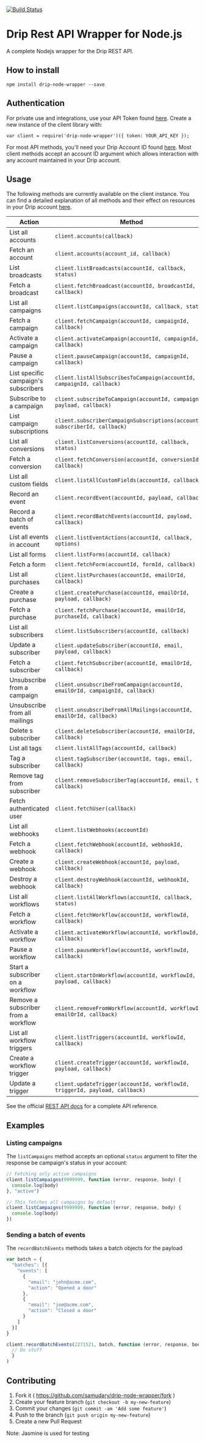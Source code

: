 [![Build Status](https://travis-ci.org/samudary/drip-node-wrapper.svg?branch=master)](https://travis-ci.org/samudary/drip-node-wrapper)

# Drip Rest API Wrapper for Node.js

A complete Nodejs wrapper for the Drip REST API.

## How to install

`npm install drip-node-wrapper --save`

## Authentication

For private use and integrations, use your API Token found [here](https://www.getdrip.com/user/edit). Create a new instance of the client library with:

`var client = require('drip-node-wrapper')({ token: YOUR_API_KEY });`

For most API methods, you'll need your Drip Account ID found [here](https://www.getdrip.com/settings/general). Most client methods accept an account ID argument which allows interaction with any account maintained in your Drip account.

## Usage

The following methods are currently available on the client instance. You can find a detailed explanation of all methods and their effect on resources in your Drip account [here](https://www.getdrip.com/docs/rest-api).

| Action                               | Method                                                                       |
|--------------------------------------|------------------------------------------------------------------------------|
| List all accounts                    | `client.accounts(callback)`                                                  |
| Fetch an account                     | `client.accounts(account_id, callback)`                                      |
| List broadcasts                      | `client.listBroadcasts(accountId, callback, status)`                         |
| Fetch a broadcast                    | `client.fetchBroadcast(accountId, broadcastId, callback)`                    |
| List all campaigns                   | `client.listCampaigns(accountId, callback, status)`                          |
| Fetch a campaign                     | `client.fetchCampaign(accountId, campaignId, callback)`                      |
| Activate a campaign                  | `client.activateCampaign(accountId, campaignId, callback)`                   |
| Pause a campaign                     | `client.pauseCampaign(accountId, campaignId, callback)`                      |
| List specific campaign's subscribers | `client.listAllSubscribesToCampaign(accountId, campaignId, callback)`        |
| Subscribe to a campaign              | `client.subscribeToCampaign(accountId, campaignId, payload, callback)`       |
| List campaign subscriptions          | `client.subscriberCampaignSubscriptions(accountId, subscriberId, callback)`  |
| List all conversions                 | `client.listConversions(accountId, callback, status)`                        |
| Fetch a conversion                   | `client.fetchConversion(accountId, conversionId, callback)`                  |
| List all custom fields               | `client.listAllCustomFields(accountId, callback)`                            |
| Record an event                      | `client.recordEvent(accountId, payload, callback)`                           |
| Record a batch of events             | `client.recordBatchEvents(accountId, payload, callback)`                     |
| List all events in account           | `client.listEventActions(accountId, callback, options)`                      |
| List all forms                       | `client.listForms(accountId, callback)`                                      |
| Fetch a form                         | `client.fetchForm(accountId, formId, callback)`                              |
| List all purchases                   | `client.listPurchases(accountId, emailOrId, callback)`                       |
| Create a purchase                    | `client.createPurchase(accountId, emailOrId, payload, callback)`             |
| Fetch a purchase                     | `client.fetchPurchase(accountId, emailOrId, purchaseId, callback)`           |
| List all subscribers                 | `client.listSubscribers(accountId, callback)`                                |
| Update a subscriber                  | `client.updateSubscriber(accountId, email, payload, callback)`               |
| Fetch a subscriber                   | `client.fetchSubscriber(accountId, emailOrId, callback)`                     |
| Unsubscribe from a campaign          | `client.unsubscribeFromCampaign(accountId, emailOrId, campaignId, callback)` |
| Unsubscribe from all mailings        | `client.unsubscribeFromAllMailings(accountId, emailOrId, callback)`          |
| Delete s subscriber                  | `client.deleteSubscriber(accountId, emailOrId, callback)`                    |
| List all tags                        | `client.listAllTags(accountId, callback)`                                    |
| Tag a subscriber                     | `client.tagSubscriber(accountId, tags, email, callback)`                     |
| Remove tag from subscriber           | `client.removeSubscriberTag(accountId, email, tag, callback)`                |
| Fetch authenticated user             | `client.fetchUser(callback)`                                                 |
| List all webhooks                    | `client.listWebhooks(accountId)`                                             |
| Fetch a webhook                      | `client.fetchWebhook(accountId, webhookId, callback)`                        |
| Create a webhook                     | `client.createWebhook(accountId, payload, callback)`                         |
| Destroy a webhook                    | `client.destroyWebhook(accountId, webhookId, callback)`                      |
| List all workflows                   | `client.listAllWorkflows(accountId, callback, status)`                       |
| Fetch a workflow                     | `client.fetchWorkflow(accountId, workflowId, callback)`                      |
| Activate a workflow                  | `client.activateWorkflow(accountId, workflowId, callback)`                   |
| Pause a workflow                     | `client.pauseWorkflow(accountId, workflowId, callback)`                      |
| Start a subscriber on a workflow     | `client.startOnWorkflow(accountId, workflowId, payload, callback)`           |
| Remove a subscriber from a workflow  | `client.removeFromWorkflow(accountId, workflowId, emailOrId, callback)`      |
| List all workflow triggers           | `client.listTriggers(accountId, workflowId, callback)`                       |
| Create a workflow trigger            | `client.createTrigger(accountId, workflowId, payload, callback)`             |
| Update a trigger                     | `client.updateTrigger(accountId, workflowId, triggerId, payload, callback)`  |

See the official [REST API docs](https://www.getdrip.com/docs/rest-api) for a complete API reference.

## Examples

### Listing campaigns

The `listCampaigns` method accepts an optional `status` argument to filter the response be campaign's status in your account:

```javascript
// Fetching only active campaigns
client.listCampaigns(9999999, function (error, response, body) {
  console.log(body)
}, "active")

// This fetches all campaigns by default
client.listCampaigns(9999999, function (error, response, body) {
  console.log(body)
})
```

### Sending a batch of events

The `recordBatchEvents` methods takes a batch objects for the payload

```javascript
var batch = {
  "batches": [{
    "events": [
      {
        "email": "john@acme.com",
        "action": "Opened a door"
      },
      {
        "email": "joe@acme.com",
        "action": "Closed a door"
      }
    ]
  }]
}

client.recordBatchEvents(2271521, batch, function (error, response, body) {
  // Do stuff
  }
)
```

## Contributing

1. Fork it ( https://github.com/samudary/drip-node-wrapper/fork )
2. Create your feature branch (`git checkout -b my-new-feature`)
3. Commit your changes (`git commit -am 'Add some feature'`)
4. Push to the branch (`git push origin my-new-feature`)
5. Create a new Pull Request

Note: Jasmine is used for testing
